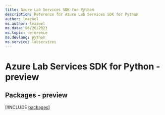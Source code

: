 ```yaml
---
title: Azure Lab Services SDK for Python
description: Reference for Azure Lab Services SDK for Python
author: lmazuel
ms.author: lmazuel
ms.data: 06/26/2023
ms.topic: reference
ms.devlang: python
ms.service: labservices
---
```

# Azure Lab Services SDK for Python - preview
## Packages - preview
[!INCLUDE [packages](lab-services-index.md)]